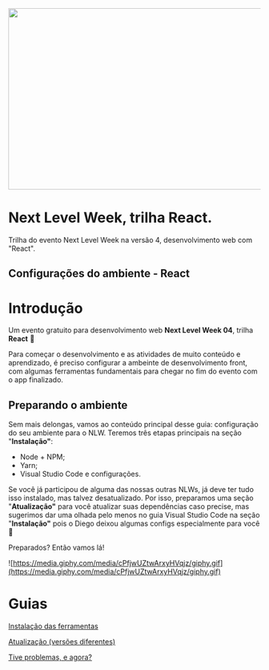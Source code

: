 <img src="https://upload.wikimedia.org/wikipedia/commons/thumb/a/a7/React-icon.svg/512px-React-icon.svg.png" width="512" height="362">

# Next Level Week, trilha React.

Trilha do evento Next Level Week na versão 4, desenvolvimento web com "React".

## Configurações do ambiente - React

# Introdução

Um evento gratuito para desenvolvimento web **Next Level Week 04**, trilha **React** 🚀 

Para começar o desenvolvimento e as atividades de muito conteúdo e aprendizado, é preciso configurar a ambeinte de desenvolvimento front, com algumas ferramentas fundamentais para chegar no fim do evento com o app finalizado.

## Preparando o ambiente

Sem mais delongas, vamos ao conteúdo principal desse guia: configuração do seu ambiente para o NLW. Teremos três etapas principais na seção "**Instalação"**:

- Node + NPM;
- Yarn;
- Visual Studio Code e configurações.

Se você já participou de alguma das nossas outras NLWs, já deve ter tudo isso instalado, mas talvez desatualizado. Por isso, preparamos uma seção "**Atualização"** para você atualizar suas dependências caso precise, mas sugerimos dar uma olhada pelo menos no guia Visual Studio Code na seção "**Instalação"** pois o Diego deixou algumas configs especialmente para você 💜

Preparados? Então vamos lá!

![https://media.giphy.com/media/cPfjwUZtwArxyHVqjz/giphy.gif](https://media.giphy.com/media/cPfjwUZtwArxyHVqjz/giphy.gif)

# Guias

[Instalação das ferramentas](https://www.notion.so/Instala-o-das-ferramentas-1c09af201b4b49c5bf1678842a96d9ab)

[Atualização (versões diferentes)](https://www.notion.so/Atualiza-o-vers-es-diferentes-637ffc1d753a4d24a06c036710cff6b7)

[Tive problemas, e agora?](https://www.notion.so/Tive-problemas-e-agora-eec45ace41da4ffd83ff6c33da50d8b3)

